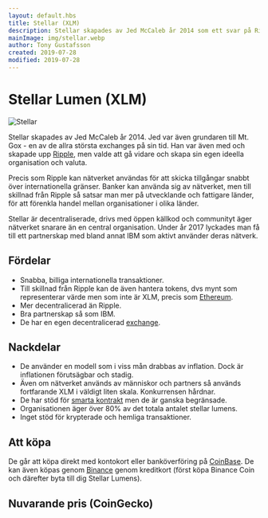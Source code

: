 ```yaml
---
layout: default.hbs
title: Stellar (XLM)
description: Stellar skapades av Jed McCaleb år 2014 som ett svar på Ripple. Projektet har som avsikt att hjälpa den utvecklande världen med transaktioner och är mer decentralicerade än motparten Ripple.
mainImage: img/stellar.webp
author: Tony Gustafsson
created: 2019-07-28
modified: 2019-07-28
---
```


# Stellar Lumen (XLM)

![Stellar](/img/stellar.webp 'Stellar')

Stellar skapades av Jed McCaleb år 2014. Jed var även grundaren till Mt. Gox - en av de allra största exchanges på sin tid. Han var även med och skapade upp [Ripple](/kryptovalutor/xrp.html), men valde att gå vidare och skapa sin egen ideella organisation och valuta.

Precis som Ripple kan nätverket användas för att skicka tillgångar snabbt över internationella gränser. Banker kan använda sig av nätverket, men till skillnad från Ripple så satsar man mer på utvecklande och fattigare länder, för att förenkla handel mellan organisationer i olika länder.

Stellar är decentraliserade, drivs med öppen källkod och communityt äger nätverket snarare än en central organisation. Under år 2017 lyckades man få till ett partnerskap med bland annat IBM som aktivt använder deras nätverk.

## Fördelar

-   Snabba, billiga internationella transaktioner.
-   Till skillnad från Ripple kan de även hantera tokens, dvs mynt som representerar värde men som inte är XLM, precis som [Ethereum](/kryptovalutor/ethereum.html).
-   Mer decentralicerad än Ripple.
-   Bra partnerskap så som IBM.
-   De har en egen decentralicerad [exchange](/marknaden/exchanges.html).

## Nackdelar

-   De använder en modell som i viss mån drabbas av inflation. Dock är inflationen förutsägbar och stadig.
-   Även om nätverket används av människor och partners så används fortfarande XLM i väldigt liten skala. Konkurrensen hårdnar.
-   De har stöd för [smarta kontrakt](/tekniker/smarta-kontrakt.html) men de är ganska begränsade.
-   Organisationen äger över 80% av det totala antalet stellar lumens.
-   Inget stöd för krypterade och hemliga transaktioner.

## Att köpa

De går att köpa direkt med kontokort eller banköverföring på [CoinBase](https://www.coinbase.com/). De kan även köpas genom [Binance](https://www.binance.com) genom kreditkort (först köpa Binance Coin och därefter byta till dig Stellar Lumens).

## Nuvarande pris (CoinGecko)

<script src="https://widgets.coingecko.com/coingecko-coin-ticker-widget.js"></script>

<coingecko-coin-ticker-widget currency="sek" coin-id="stellar" locale="en"></coingecko-coin-ticker-widget>
